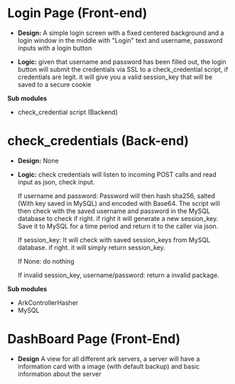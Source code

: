 # Login Page (Front-end)
- **Design:** A simple login screen with a fixed centered background and a login window in the middle with "Login" text and username, password inputs with a login button

- **Logic:** given that username and password has been filled out, the login button will submit the credentials via SSL to a check_credential script, if credentials are legit. it will give you a valid session_key that will be saved to a secure cookie

**Sub modules**
- check_credential script (Backend)

# check_credentials (Back-end)
- **Design:** None

- **Logic:** check credentials will listen to incoming POST calls and read input as json, check input.

    If username and password: Password will then hash sha256, salted (With key saved in MySQL) and encoded with Base64. The script will then check with the saved username and password in the MySQL database to check if right. if right it will generate a new session_key. Save it to MySQL for a time period and return it to the caller via json.

    If session_key: It will check with saved session_keys from MySQL database. if right. it will simply return session_key.

    If None: do nothing

    If invalid session_key, username/password: return a invalid package.

**Sub modules**
- ArkControllerHasher
- MySQL

# DashBoard Page (Front-End)
- **Design** A view for all different ark servers, a server will have a information card with a image (with default backup) and basic information about the server
